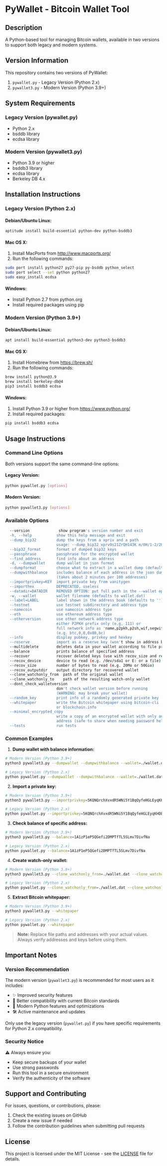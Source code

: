 # PyWallet - Bitcoin Wallet Tool

## Description
A Python-based tool for managing Bitcoin wallets, available in two versions to support both legacy and modern systems.

## Version Information
This repository contains two versions of PyWallet:

1. `pywallet.py`  - Legacy Version (Python 2.x)
2. `pywallet3.py` - Modern Version (Python 3.9+)

## System Requirements

### Legacy Version (pywallet.py)
- Python 2.x
- bsddb library
- ecdsa library

### Modern Version (pywallet3.py)
- Python 3.9 or higher
- bsddb3 library
- ecdsa library
- Berkeley DB 4.x

## Installation Instructions

### Legacy Version (Python 2.x)

#### Debian/Ubuntu Linux:
```bash
aptitude install build-essential python-dev python-bsddb3
```

#### Mac OS X:
1. Install MacPorts from http://www.macports.org/
2. Run the following commands:
```bash
sudo port install python27 py27-pip py-bsddb python_select
sudo port select --set python python27
sudo easy_install ecdsa
```

#### Windows:
- Install Python 2.7 from python.org
- Install required packages using pip

### Modern Version (Python 3.9+)

#### Debian/Ubuntu Linux:
```bash
apt install build-essential python3-dev python3-bsddb3
```

#### Mac OS X:
1. Install Homebrew from https://brew.sh/
2. Run the following commands:
```bash
brew install python@3.9
brew install berkeley-db@4
pip3 install bsddb3 ecdsa
```

#### Windows:
1. Install Python 3.9 or higher from https://www.python.org/
2. Install required packages:
```bash
pip install bsddb3 ecdsa
```

## Usage Instructions

### Command Line Options
Both versions support the same command-line options:

#### Legacy Version:
```bash
python pywallet.py [options]
```

#### Modern Version:
```bash
python pywallet3.py [options]
```

### Available Options
```bash
  --version             show program's version number and exit
  -h, --help           show this help message and exit
  --dump_bip32         dump the keys from a xpriv and a path
                       usage: --dump_bip32 xprv9s21ZrQH143K m/0H/1-2/2H/2-4
  --bip32_format       format of dumped bip32 keys
  --passphrase         passphrase for the encrypted wallet
  --find_address       find info about an address
  -d, --dumpwallet     dump wallet in json format
  --dumpformat         choose what to extract in a wallet dump (default: all)
  --dumpwithbalance    includes balance of each address in the json dump
                       (takes about 2 minutes per 100 addresses)
  --importprivkey=KEY  import private key from vanitygen
  --importhex          DEPRECATED, useless
  --datadir=DATADIR    REMOVED OPTION: put full path in the --wallet option
  -w, --wallet         wallet filename (defaults to wallet.dat)
  --label=LABEL        label shown in the address book (defaults to '')
  --testnet            use testnet subdirectory and address type
  --namecoin           use namecoin address type
  --eth                use ethereum address type
  --otherversion       use other network address type
                       either P2PKH prefix only (e.g. 111) or
                       full network info as 'name,p2pkh,p2sh,wif,segwithrp'
                       (e.g. btc,0,0,0x80,bc)
  --info               display pubkey, privkey and hexkey
  --reserve            import as a reserve key (won't show in address book)
  --multidelete        deletes data in your wallet according to file provided
  --balance            prints balance of specified address
  --recover            recover deleted keys (use with recov_size and recov_device)
  --recov_device       device to read (e.g. /dev/sda1 or E: or a file)
  --recov_size         number of bytes to read (e.g. 20Mo or 50Gio)
  --recov_outputdir    output directory for recovered wallet
  --clone_watchonly_from  path of the original wallet
  --clone_watchonly_to    path of the resulting watch-only wallet
  --dont_check_walletversion
                       don't check wallet version before running
                       (WARNING: may break your wallet)
  --random_key         print info of a randomly generated private key
  --whitepaper         write the Bitcoin whitepaper using bitcoin-cli
                       or blockchain.info
  --minimal_encrypted_copy
                       write a copy of an encrypted wallet with only an empty
                       address (safe to share when needing password help)
  --tests              run tests
```

### Common Examples

1. **Dump wallet with balance information:**
```bash
# Modern Version (Python 3.9+)
python3 pywallet3.py --dumpwallet --dumpwithbalance --wallet=./wallet.dat

# Legacy Version (Python 2.x)
python pywallet.py --dumpwallet --dumpwithbalance --wallet=./wallet.dat
```

2. **Import a private key:**
```bash
# Modern Version (Python 3.9+)
python3 pywallet3.py --importprivkey=5KQNQrchXvxdR5WNi5Y1BqQyfeHGLEyqKHDB3XyCQYJjPo5rtz8

# Legacy Version (Python 2.x)
python pywallet.py --importprivkey=5KQNQrchXvxdR5WNi5Y1BqQyfeHGLEyqKHDB3XyCQYJjPo5rtz8
```

3. **Check balance of specific address:**
```bash
# Modern Version (Python 3.9+)
python3 pywallet3.py --balance=1A1zP1eP5QGefi2DMPTfTL5SLmv7DivfNa

# Legacy Version (Python 2.x)
python pywallet.py --balance=1A1zP1eP5QGefi2DMPTfTL5SLmv7DivfNa
```

4. **Create watch-only wallet:**
```bash
# Modern Version (Python 3.9+)
python3 pywallet3.py --clone_watchonly_from=./wallet.dat --clone_watchonly_to=./watch_only.dat

# Legacy Version (Python 2.x)
python pywallet.py --clone_watchonly_from=./wallet.dat --clone_watchonly_to=./watch_only.dat
```

5. **Extract Bitcoin whitepaper:**
```bash
# Modern Version (Python 3.9+)
python3 pywallet3.py --whitepaper

# Legacy Version (Python 2.x)
python pywallet.py --whitepaper
```

> **Note:** Replace file paths and addresses with your actual values. Always verify addresses and keys before using them.

## Important Notes

### Version Recommendation
The modern version (`pywallet3.py`) is recommended for most users as it includes:
- ✨ Improved security features
- 🔄 Better compatibility with current Bitcoin standards
- 🚀 Modern Python features and optimizations
- 🛠️ Active maintenance and updates

Only use the legacy version (`pywallet.py`) if you have specific requirements for Python 2.x compatibility.

### Security Notice
⚠️ Always ensure you:
- Keep secure backups of your wallet
- Use strong passwords
- Run this tool in a secure environment
- Verify the authenticity of the software

## Support and Contributing
For issues, questions, or contributions, please:
1. Check the existing issues on GitHub
2. Create a new issue if needed
3. Follow the contribution guidelines when submitting pull requests

## License
This project is licensed under the MIT License - see the [LICENSE](LICENSE) file for details.
